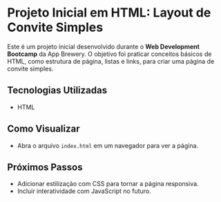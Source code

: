 # Projeto Inicial em HTML: Layout de Convite Simples

Este é um projeto inicial desenvolvido durante o **Web Development Bootcamp** da App Brewery. O objetivo foi praticar conceitos básicos de HTML, como estrutura de página, listas e links, para criar uma página de convite simples.

## Tecnologias Utilizadas
- HTML

## Como Visualizar
- Abra o arquivo `index.html` em um navegador para ver a página.

## Próximos Passos
- Adicionar estilização com CSS para tornar a página responsiva.
- Incluir interatividade com JavaScript no futuro.
